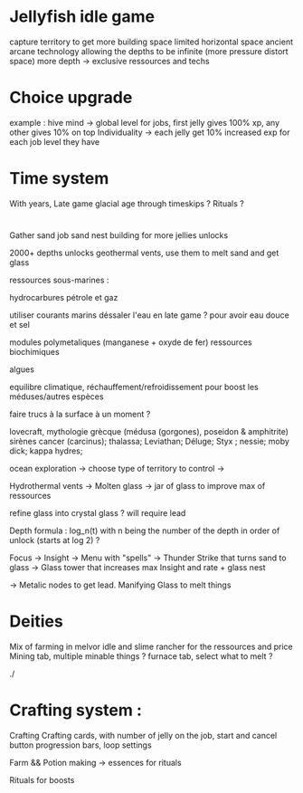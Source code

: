 # Jellyfish idle game

capture territory to get more building space
limited horizontal space
ancient arcane technology allowing the depths to be infinite (more pressure distort space)
more depth -> exclusive ressources and techs  

# Choice upgrade
example :
hive mind -> global level for jobs, first jelly gives 100% xp, any other gives 10% on top
Individuality -> each jelly get 10% increased exp for each job level they have

# Time system

With years, Late game glacial age through timeskips ? Rituals ?

# 

Gather sand job
sand nest building for more jellies
unlocks 

2000+ depths unlocks geothermal vents, use them to melt sand and get glass


ressources sous-marines :

hydrocarbures pétrole et gaz


utiliser courants marins
déssaler l'eau en late game ? pour avoir eau douce et sel

modules polymetaliques (manganese + oxyde de fer)
ressources biochimiques 

algues

equilibre climatique, réchauffement/refroidissement pour boost les méduses/autres espèces

faire trucs à la surface à un moment ?

lovecraft, mythologie grècque (médusa (gorgones), poseidon & amphitrite) sirènes
cancer (carcinus); thalassa; Leviathan; Déluge; Styx ; nessie; moby dick; kappa
hydres;



ocean exploration -> choose type of territory to control ->

Hydrothermal vents -> Molten glass -> jar of glass to improve max of ressources

refine glass into crystal glass ? will require lead

Depth formula : log_n(t) with n being the number of the depth in order of unlock (starts at log 2) ?


Focus -> Insight -> Menu with "spells" -> Thunder Strike that turns sand to glass -> Glass tower that increases max Insight and rate + glass nest

 -> Metalic nodes to get lead. Manifying Glass to melt things

 # Deities 

 Mix of farming in melvor idle and slime rancher for the ressources and price
 Mining tab, multiple minable things ?
 furnace tab, select what to melt ?

./


# Crafting system :

Crafting 
Crafting cards, with number of jelly on the job, start and cancel button
progression bars, loop settings 

Farm && Potion making
-> essences for rituals

Rituals for boosts
